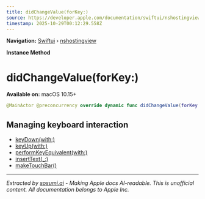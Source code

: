```yaml
---
title: didChangeValue(forKey:)
source: https://developer.apple.com/documentation/swiftui/nshostingview/didchangevalue(forkey:)
timestamp: 2025-10-29T00:12:29.558Z
---
```


**Navigation:** [Swiftui](/documentation/swiftui) › [nshostingview](/documentation/swiftui/nshostingview)

**Instance Method**

# didChangeValue(forKey:)

**Available on:** macOS 10.15+

```swift
@MainActor @preconcurrency override dynamic func didChangeValue(forKey key: String)
```

## Managing keyboard interaction

- [keyDown(with:)](/documentation/swiftui/nshostingview/keydown(with:))
- [keyUp(with:)](/documentation/swiftui/nshostingview/keyup(with:))
- [performKeyEquivalent(with:)](/documentation/swiftui/nshostingview/performkeyequivalent(with:))
- [insertText(_:)](/documentation/swiftui/nshostingview/inserttext(_:))
- [makeTouchBar()](/documentation/swiftui/nshostingview/maketouchbar())

---

*Extracted by [sosumi.ai](https://sosumi.ai) - Making Apple docs AI-readable.*
*This is unofficial content. All documentation belongs to Apple Inc.*
